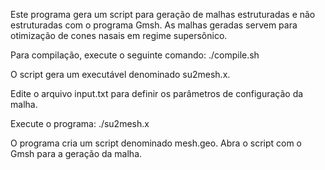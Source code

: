 Este programa gera um script para geração de malhas estruturadas e não estruturadas com o programa Gmsh.
As malhas geradas servem para otimização de cones nasais em regime supersônico.

Para compilação, execute o seguinte comando:
./compile.sh

O script gera um executável denominado su2mesh.x.

Edite o arquivo input.txt para definir os parâmetros de configuração da malha.

Execute o programa:
./su2mesh.x

O programa cria um script denominado mesh.geo. Abra o script com o Gmsh para a geração da malha.
